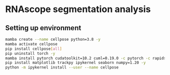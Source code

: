 # RNAscope segmentation analysis

## Setting up environment

```bash
mamba create --name cellpose python=3.8 -y
mamba activate cellpose
pip install cellpose[all]
pip uninstall torch -y
mamba install pytorch cudatoolkit=10.2 cuml=0.19.0 -c pytorch -c rapidsai -c nvidia -y
pip install matplotlib trackpy ipykernel seaborn numpy=1.20 -y
python -m ipykernel install --user --name cellpose
```
